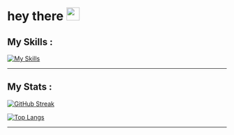 <h1>
        hey there
        <img src="https://media.giphy.com/media/hvRJCLFzcasrR4ia7z/giphy.gif" width="30px"/>
</h1>


## My Skills :

[![My Skills](https://skills.thijs.gg/icons?i=html,css,js,nodejs,react,java,postgres,python)](https://skills.thijs.gg)

---

## My Stats :

[![GitHub Streak](http://github-readme-streak-stats.herokuapp.com?user=FelipeMalacarne&theme=dark&background=000000)](https://git.io/streak-stats)

[![Top Langs](https://github-readme-stats.vercel.app/api/top-langs/?username=FelipeMalacarne&layout=compact&theme=vision-friendly-dark)](https://github.com/anuraghazra/github-readme-stats)

---

<!--
**FelipeMalacarne/FelipeMalacarne** is a ✨ _special_ ✨ repository because its `README.md` (this file) appears on your GitHub profile.

Here are some ideas to get you started:

- 🔭 I’m currently working on ...
- 🌱 I’m currently learning ...
- 👯 I’m looking to collaborate on ...
- 🤔 I’m looking for help with ...
- 💬 Ask me about ...
- 📫 How to reach me: ...
- 😄 Pronouns: ...
- ⚡ Fun fact: ...
-->
